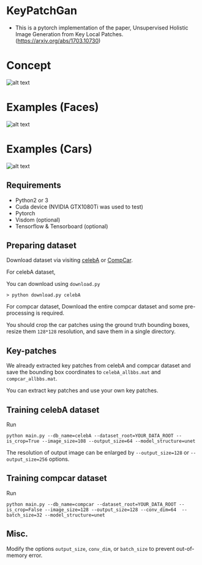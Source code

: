 # KeyPatchGan

- This is a pytorch implementation of the paper, Unsupervised Holistic Image Generation from Key Local Patches. (https://arxiv.org/abs/1703.10730)

# Concept
![alt text](https://github.com/hellbell/KeyPatchGan/blob/master/imgs/keypatchgan.PNG "Main Framework")


# Examples (Faces)
![alt text](https://github.com/hellbell/KeyPatchGan/blob/master/imgs/keypatchgan2.PNG " ")

# Examples (Cars)
![alt text](https://github.com/hellbell/KeyPatchGan/blob/master/imgs/keypatchgan3.PNG " ")


## Requirements
- Python2 or 3 
- Cuda device (NVIDIA GTX1080Ti was used to test)
- Pytorch
- Visdom (optional)
- Tensorflow & Tensorboard (optional)

## Preparing dataset
Download dataset via visiting [celebA](http://mmlab.ie.cuhk.edu.hk/projects/CelebA.html) or [CompCar](http://mmlab.ie.cuhk.edu.hk/datasets/comp_cars/index.html).

For celebA dataset,

You can download using ```download.py```

```> python download.py celebA```

For compcar dataset,
Download the entire compcar dataset and some pre-processing is required.

You should crop the car patches using the ground truth bounding boxes, resize them ```128*128``` resolution, and save them in a single directory.


## Key-patches
We already extracted key patches from celebA and compcar dataset and save the bounding box coordinates to ```celebA_allbbs.mat``` and ```compcar_allbbs.mat```.

You can extract key patches and use your own key patches.


## Training celebA dataset
Run
```
python main.py --db_name=celebA --dataset_root=YOUR_DATA_ROOT --is_crop=True --image_size=108 --output_size=64 --model_structure=unet
```

The resolution of output image can be enlarged by ```--output_size=128``` or ```--output_size=256``` options.


## Training compcar dataset
Run
```
python main.py --db_name=compcar --dataset_root=YOUR_DATA_ROOT --is_crop=False --image_size=128 --output_size=128 --conv_dim=64  --batch_size=32 --model_structure=unet
```

## Misc.
Modify the options ```output_size```, ```conv_dim```, or ```batch_size``` to prevent out-of-memory error.
